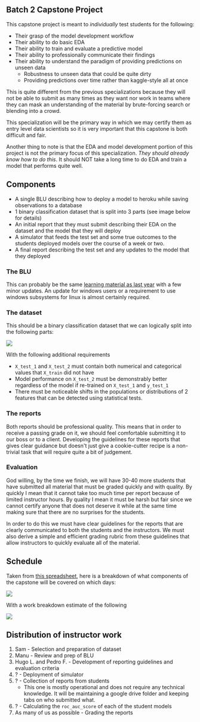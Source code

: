 ## Batch 2 Capstone Project

This capstone project is meant to *individually* test students for the following:

- Their grasp of the model development workflow
- Their ability to do basic EDA
- Their ability to train and evaluate a predictive model
- Their ability to professionally communicate their findings
- Their ability to understand the paradigm of providing predictions on unseen data
    - Robustness to unseen data that could be quite dirty
    - Providing predictions over time rather than kaggle-style all at once

This is quite different from the previous specializations because they will not be able to submit as many times as they want nor work in teams where they can mask an understanding of the material by brute-forcing search or blending into a crowd. 

This specialization will be the primary way in which we may certify them as entry level data scientists so it is very important that this capstone is both difficult and fair.

Another thing to note is that the EDA and model development portion of this project is not the primary focus of this specialization. *They should already know how to do this*. It should NOT take a long time to do EDA and train a model that performs quite well.

## Components

- A single BLU describing how to deploy a model to heroku while saving observations to a database
- 1 binary classification dataset that is split into 3 parts (see image below for details)
- An initial report that they must submit describing their EDA on the dataset and the model that they will deploy
- A simulator that feeds the test set and some true outcomes to the students deployed models over the course of a week or two.
- A final report describing the test set and any updates to the model that they deployed

### The BLU

This can probably be the same [learning material as last year](https://github.com/LDSSA/heroku-model-deploy) with a few minor updates. An update for windows users or a requirement to use windows subsystems for linux is almost certainly required.

### The dataset

This should be a binary classification dataset that we can logically split into the following parts:

<img src="https://docs.google.com/drawings/d/e/2PACX-1vR9XZmccYWwLYMl6LVUIrL2BW3HRU-KXbEyXx5ui2cU3n9iAFltBe8OJa-0WZ3Xaepvf6fcmKLkWe7k/pub?w=1440&amp;h=1080">

With the following additional requirements

- `X_test_1` and `X_test_2` must contain both numerical and categorical values that `X_train` did not have
- Model performance on `X_test_2` must be demonstrably better regardless of the model if re-trained on `X_test_1` and `y_test_1`
- There must be noticeable shifts in the populations or distributions of 2 features that can be detected using statistical tests.

### The reports

Both reports should be professional quality. This means that in order to receive a passing grade on it, we should feel comfortable submitting it to our boss or to a client. Developing the guidelines for these reports that gives clear guidance but doesn't just give a cookie-cutter recipe is a non-trivial task that will require quite a bit of judgement. 

### Evaluation

God willing, by the time we finish, we will have 30-40 more students that have submitted all material that must be graded quickly and with quality. By quickly I mean that it cannot take too much time per report because of limited instructor hours. By quality I mean it must be harsh but fair since we cannot certify anyone that does not deserve it while at the same time making sure that there are no surprises for the students.

In order to do this we must have clear guidelines for the reports that are clearly communicated to both the students and the instructors. We must also derive a simple and efficient grading rubric from these guidelines that allow instructors to quickly evaluate all of the material.

## Schedule

Taken from [this spreadsheet](https://docs.google.com/spreadsheets/d/1XPbv9QSuy0nsCJUU6aKg7kTma_dRmQkZ1B1N-igvLZE/edit?usp=sharing), here is a breakdown of what components of the capstone will be covered on which days:

<img src="https://i.imgur.com/dcYcrXr.png">

With a work breakdown estimate of the following

<img src="https://i.imgur.com/gcMc51Y.png">

## Distribution of instructor work

1. Sam - Selection and preparation of dataset
1. Manu - Review and prep of BLU
1. Hugo L. and Pedro F. - Development of reporting guidelines and evaluation criteria
1. ? - Deployment of simulator
1. ? - Collection of reports from students
    - This one is mostly operational and does not require any technical knowledge. It will be maintaining a google drive folder and keeping tabs on who submitted what. 
1. ? - Calculating the `roc_auc_score` of each of the student models
1. As many of us as possible - Grading the reports
